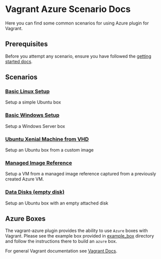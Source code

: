 # Vagrant Azure Scenario Docs
Here you can find some common scenarios for using Azure plugin for Vagrant.

## Prerequisites
Before you attempt any scenario, ensure you have followed the [getting started docs](../readme.md#getting-started).

## Scenarios

### [Basic Linux Setup](./basic_linux)
Setup a simple Ubuntu box

### [Basic Windows Setup](./basic_windows)
Setup a Windows Server box

### [Ubuntu Xenial Machine from VHD](./custom_vhd)
Setup an Ubuntu box from a custom image

### [Managed Image Reference](./managed_image_reference)
Setup a VM from a managed image reference captured from a previously created Azure VM.

### [Data Disks (empty disk)](./data_disks)
Setup an Ubuntu box with an empty attached disk

## Azure Boxes

The vagrant-azure plugin provides the ability to use ```Azure``` boxes with Vagrant. Please see the example box 
provided in [example_box](https://github.com/azure/vagrant-azure/tree/v2.0/example_box) directory and follow the 
instructions there to build an `azure` box.

For general Vagrant documentation see [Vagrant Docs](http://docs.vagrantup.com/v2/).